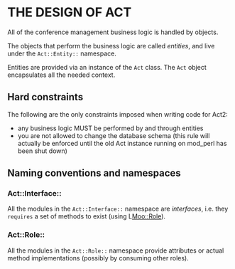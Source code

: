# THE DESIGN OF ACT

All of the conference management business logic is handled by objects.

The objects that perform the business logic are called *entities*,
and live under the `Act::Entity::` namespace.

Entities are provided via an instance of the `Act` class.
The `Act` object encapsulates all the needed context.


## Hard constraints

The following are the only constraints imposed when writing code for Act2:

* any business logic MUST be performed by and through entities
* you are not allowed to change the database schema
  (this rule will actually be enforced until the old Act instance running
  on mod\_perl has been shut down)



## Naming conventions and namespaces

### Act::Interface::

All the modules in the `Act::Interface::` namespace are *interfaces*,
i.e. they `requires` a set of methods to exist (using L<Moo::Role>).

### Act::Role::

All the modules in the `Act::Role::` namespace provide attributes
or actual method implementations (possibly by consuming other roles).
